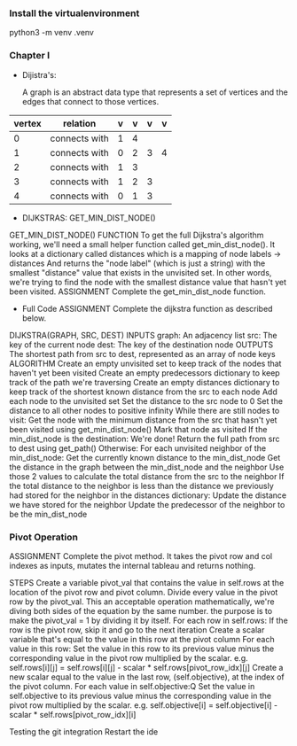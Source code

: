 ### Install the virtualenvironment

python3 -m venv .venv


### Chapter I
  
- Dijistra's: 

  A graph is an abstract data type that represents a set of vertices and the edges that connect to those vertices.
  
|vertex | relation | v | v | v | v |
| ----- | -------- |---|---|---|---|
|0| connects with | 1 | 4 |   |   |
|1|connects with| 0 | 2 | 3 | 4 |
|2|connects with | 1 | 3 |   |   |
|3|connects with| 1 | 2 | 3 |   |
|4|connects with| 0 | 1 | 3 |   |


- DIJKSTRAS: GET_MIN_DIST_NODE()

GET_MIN_DIST_NODE() FUNCTION
To get the full Dijkstra's algorithm working, we'll need a small helper function called get_min_dist_node(). It looks at a dictionary called distances which is a mapping of
node labels -> distances
And returns the "node label" (which is just a string) with the smallest "distance" value that exists in the unvisited set.
In other words, we're trying to find the node with the smallest distance value that hasn't yet been visited.
ASSIGNMENT
Complete the get_min_dist_node function.


- Full Code
  ASSIGNMENT
  Complete the dijkstra function as described below.

DIJKSTRA(GRAPH, SRC, DEST)
INPUTS
graph: An adjacency list
src: The key of the current node
dest: The key of the destination node
OUTPUTS
The shortest path from src to dest, represented as an array of node keys
ALGORITHM
Create an empty unvisited set to keep track of the nodes that haven't yet been visited
Create an empty predecessors dictionary to keep track of the path we're traversing
Create an empty distances dictionary to keep track of the shortest known distance from the src to each node
Add each node to the unvisited set
Set the distance to the src node to 0
Set the distance to all other nodes to positive infinity
While there are still nodes to visit:
Get the node with the minimum distance from the src that hasn't yet been visited using get_min_dist_node()
Mark that node as visited
If the min_dist_node is the destination:
We're done! Return the full path from src to dest using get_path()
Otherwise:
For each unvisited neighbor of the min_dist_node:
Get the currently known distance to the min_dist_node
Get the distance in the graph between the min_dist_node and the neighbor
Use those 2 values to calculate the total distance from the src to the neighbor
If the total distance to the neighbor is less than the distance we previously had stored for the neighbor in the distances dictionary:
Update the distance we have stored for the neighbor
Update the predecessor of the neighbor to be the min_dist_node


### Pivot Operation

ASSIGNMENT
Complete the pivot method. It takes the pivot row and col indexes as inputs, mutates the internal tableau and returns nothing.

STEPS
Create a variable pivot_val that contains the value in self.rows at the location of the pivot row and pivot column.
Divide every value in the pivot row by the pivot_val. This an acceptable operation mathematically, we're diving both sides of the equation by the same number. the purpose is to make the pivot_val = 1 by dividing it by itself.
For each row in self.rows:
If the row is the pivot row, skip it and go to the next iteration
Create a scalar variable that's equal to the value in this row at the pivot column
For each value in this row:
Set the value in this row to its previous value minus the corresponding value in the pivot row multiplied by the scalar. e.g. self.rows[i][j] = self.rows[i][j] - scalar * self.rows[pivot_row_idx][j]
Create a new scalar equal to the value in the last row, (self.objective), at the index of the pivot column.
For each value in self.objective:Q
Set the value in self.objective to its previous value minus the corresponding value in the pivot row multiplied by the scalar. e.g. self.objective[i] = self.objective[i] - scalar * self.rows[pivot_row_idx][i]

Testing the git integration
Restart the ide